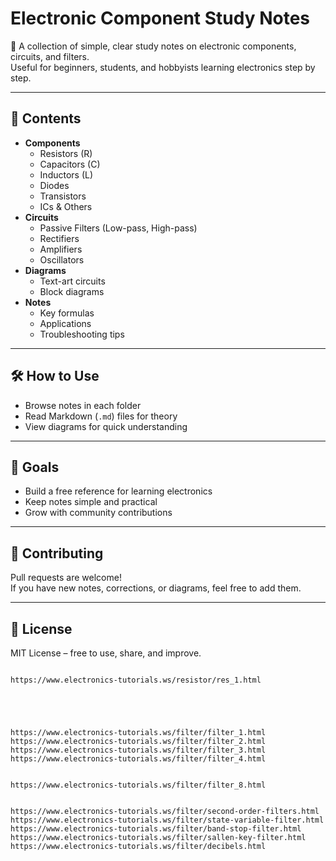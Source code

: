# Electronic Component Study Notes

📘 A collection of simple, clear study notes on electronic components, circuits, and filters.  
Useful for beginners, students, and hobbyists learning electronics step by step.

---

## 📂 Contents
- **Components**
  - Resistors (R)
  - Capacitors (C)
  - Inductors (L)
  - Diodes
  - Transistors
  - ICs & Others
- **Circuits**
  - Passive Filters (Low-pass, High-pass)
  - Rectifiers
  - Amplifiers
  - Oscillators
- **Diagrams**
  - Text-art circuits
  - Block diagrams
- **Notes**
  - Key formulas
  - Applications
  - Troubleshooting tips

---

## 🛠 How to Use
- Browse notes in each folder  
- Read Markdown (`.md`) files for theory  
- View diagrams for quick understanding  

---

## 🚀 Goals
- Build a free reference for learning electronics  
- Keep notes simple and practical  
- Grow with community contributions  

---

## 🤝 Contributing
Pull requests are welcome!  
If you have new notes, corrections, or diagrams, feel free to add them.  

---

## 📜 License
MIT License – free to use, share, and improve.  






```

https://www.electronics-tutorials.ws/resistor/res_1.html





https://www.electronics-tutorials.ws/filter/filter_1.html
https://www.electronics-tutorials.ws/filter/filter_2.html
https://www.electronics-tutorials.ws/filter/filter_3.html
https://www.electronics-tutorials.ws/filter/filter_4.html


https://www.electronics-tutorials.ws/filter/filter_8.html


https://www.electronics-tutorials.ws/filter/second-order-filters.html
https://www.electronics-tutorials.ws/filter/state-variable-filter.html
https://www.electronics-tutorials.ws/filter/band-stop-filter.html
https://www.electronics-tutorials.ws/filter/sallen-key-filter.html
https://www.electronics-tutorials.ws/filter/decibels.html


```